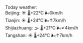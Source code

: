 Today weather:  
Beijing: ☀️ 🌡️+22°C 🌬️0km/h  
Tianjin: ☀️ 🌡️+24°C 🌬️↑7km/h  
Shijiazhuang: 🌫  🌡️+21°C 🌬️↙4km/h  
Tangshan: ☀️ 🌡️+24°C 🌬️↑7km/h  
